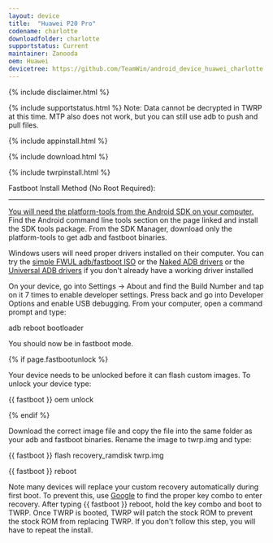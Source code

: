 ```yaml
---
layout: device
title:  "Huawei P20 Pro"
codename: charlotte
downloadfolder: charlotte
supportstatus: Current
maintainer: Zanooda
oem: Huawei
devicetree: https://github.com/TeamWin/android_device_huawei_charlotte
---
```


{% include disclaimer.html %}

{% include supportstatus.html %}
Note: Data cannot be decrypted in TWRP at this time. MTP also does not work, but you can still use adb to push and pull files.

{% include appinstall.html %}

{% include download.html %}

{% include twrpinstall.html %}

<div class='page-heading' id='fastboot-install'>Fastboot Install Method (No Root Required):</div>
<a id='fastboot'></a>
<hr />
<p class="text"><a href="http://developer.android.com/sdk/index.html#linux-bundle-size">You will need the platform-tools from the Android SDK on your computer.</a> Find the Android command line tools section on the page linked and install the SDK tools package. From the SDK Manager, download only the platform-tools to get adb and fastboot binaries.</p>
<p class="text">Windows users will need proper drivers installed on their computer. You can try the <a href="https://forum.xda-developers.com/android/software-hacking/live-iso-adb-fastboot-driver-issues-t3526755" target=_blank>simple FWUL adb/fastboot ISO</a> or the <a href="http://www.xda-developers.com/universal-naked-driver-solves-your-adb-driver-problems-on-windows/">Naked ADB drivers</a> or the <a href="https://adb.clockworkmod.com/">Universal ADB drivers</a> if you don't already have a working driver installed</p>
<p class="text">On your device, go into Settings -> About and find the Build Number and tap on it 7 times to enable developer settings. Press back and go into Developer Options and enable USB debugging. From your computer, open a command prompt and type:</p>
<p class="code">adb reboot bootloader</p>
<p class="text">You should now be in fastboot mode.</p>
{% if page.fastbootunlock %}
<p class="text">Your device needs to be unlocked before it can flash custom images. To unlock your device type:</p>
<p class="code">{{ fastboot }} oem unlock</p>
{% endif %}
<p class="text">Download the correct image file and copy the file into the same folder as your adb and fastboot binaries. Rename the image to twrp.img and type:</p>
<p class="code">{{ fastboot }} flash recovery_ramdisk twrp.img</p>
<p class="code">{{ fastboot }} reboot</p>
<p class="text">Note many devices will replace your custom recovery automatically during first boot. To prevent this, use <a href="http://www.google.com">Google</a> to find the proper key combo to enter recovery. After typing <span class="code">{{ fastboot }} reboot</span>, hold the key combo and boot to TWRP. Once TWRP is booted, TWRP will patch the stock ROM to prevent the stock ROM from replacing TWRP. If you don't follow this step, you will have to repeat the install.</p>
